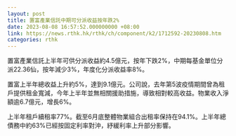 ```yaml
---
layout: post
title: 置富產業信託中期可分派收益按年跌2%
date: 2023-08-08 16:57:52.000000000 +08:00
link: https://news.rthk.hk/rthk/ch/component/k2/1712592-20230808.htm
categories: rthk
---
```


置富產業信託上半年可供分派收益約4.5億元，按年下跌2%，中期每基金單位分派22.36仙，按年減少3%，年度化分派收益率8%。

置富上半年總收益上升約5%，達到9.1億元。公司說，去年第5波疫情期間曾為租戶提供租金寬減，今年上半年並無相關援助措施，導致相對較高收益。物業收入淨額逾6.7億元，增長6%。

上半年租戶續租率77%。截至6月底整體物業組合出租率保持在94.1%。上半年總債務中約63%已經按固定利率對沖，紓緩利率上升部分影響。
